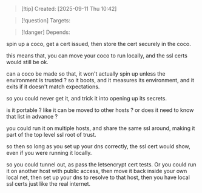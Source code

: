 
>[!tip] Created: [2025-09-11 Thu 10:42]

>[!question] Targets: 

>[!danger] Depends: 

spin up a coco, get a cert issued, then store the cert securely in the coco.

this means that, you can move your coco to run locally, and the ssl certs would still be ok.

can a coco be made so that, it won't actually spin up unless the environment is trusted ?
so it boots, and it measures its environment, and it exits if it doesn't match expectations.

so you could never get it, and trick it into opening up its secrets.

is it portable ? like it can be moved to other hosts ?  or does it need to know that list in advance ?

you could run it on multiple hosts, and share the same ssl around, making it part of the top level ssl root of trust.

so then so long as you set up your dns correctly, the ssl cert would show, even if you were running it locally.

so you could tunnel out, as pass the letsencrypt cert tests.  Or you could run it on another host with public access, then move it back inside your own local net, then set up your dns to resolve to that host, then you have local ssl certs just like the real internet.